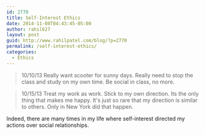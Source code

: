 ```yaml
---
id: 2770
title: Self-Interest Ethics
date: 2014-11-08T04:43:45-05:00
author: rahil627
layout: post
guid: http://www.rahilpatel.com/blog/?p=2770
permalink: /self-interest-ethics/
categories:
  - Ethics
---
```

<blockquote>10/10/13
Really want scooter for sunny days. Really need to stop the class and study on my own time. Be social in class, no more.</blockquote>

<blockquote>10/15/13
Treat my work as work. Stick to my own direction. Its the only thing that makes me happy. It's just so rare that my direction is similar to others. Only in New York did that happen.</blockquote>

Indeed, there are many times in my life where self-interest directed my actions over social relationships.